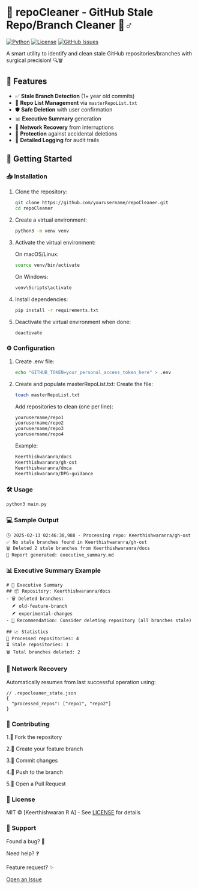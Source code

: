 # 🧹 repoCleaner - GitHub Stale Repo/Branch Cleaner 🧙♂️

[![Python](https://img.shields.io/badge/Python-3.8%2B-blue?logo=python)](https://www.python.org/)
[![License](https://img.shields.io/badge/License-MIT-green)](LICENSE)
[![GitHub Issues](https://img.shields.io/github/issues/Keerthishwaranra/repoCleaner)](https://github.com/yourusername/repoCleaner/issues)

A smart utility to identify and clean stale GitHub repositories/branches with surgical precision! 🔍🗑️

## 🌟 Features
- ✅ **Stale Branch Detection** (1+ year old commits)
- 📄 **Repo List Management** via `masterRepoList.txt`
- 🛡️ **Safe Deletion** with user confirmation
- 📊 **Executive Summary** generation
- 🔄 **Network Recovery** from interruptions
- 🚨 **Protection** against accidental deletions
- 📝 **Detailed Logging** for audit trails

## 🚀 Getting Started

### 📥 Installation
1. Clone the repository:
   ```bash
   git clone https://github.com/yourusername/repoCleaner.git
   cd repoCleaner
   ```
2. Create a virtual environment:
   ```bash
   python3 -m venv venv
   ```
   
3. Activate the virtual environment:

    On macOS/Linux:
    ```bash
    source venv/bin/activate
    ```
    On Windows:
    ```bash
    venv\Scripts\activate
    ```
   
5. Install dependencies:
   ```bash
   pip install -r requirements.txt
   ```
   
6. Deactivate the virtual environment when done:
   ```bash
   deactivate
   ```

 ### ⚙️ Configuration
1. Create .env file:
   ```bash
   echo "GITHUB_TOKEN=your_personal_access_token_here" > .env
   ```
2. Create and populate masterRepoList.txt:
    Create the file:
    ```bash
    touch masterRepoList.txt
   ```
    Add repositories to clean (one per line):
    ```bash
    yourusername/repo1
    yourusername/repo2
    yourusername/repo3
    yourusername/repo4
   ```
    Example:
    ```bash
    Keerthishwaranra/docs
    Keerthishwaranra/gh-ost
    Keerthishwaranra/dmca
    Keerthishwaranra/DPG-guidance
    ```


###  🛠️ Usage
```bash
python3 main.py
```

###  💻 Sample Output
```
🕒 2025-02-13 02:46:38,988 - Processing repo: Keerthishwaranra/gh-ost
✅ No stale branches found in Keerthishwaranra/gh-ost
🗑️ Deleted 2 stale branches from Keerthishwaranra/docs
📄 Report generated: executive_summary.md
```

### 📊 Executive Summary Example
```
# 📑 Executive Summary
## 📦 Repository: Keerthishwaranra/docs
- 🗑️ Deleted branches:
  🪶 old-feature-branch
  🪶 experimental-changes
- 🚨 Recommendation: Consider deleting repository (all branches stale)

## 📈 Statistics
🔄 Processed repositories: 4
⏳ Stale repositories: 1
🗑️ Total branches deleted: 2
```

### 🔄 Network Recovery
Automatically resumes from last successful operation using:

```
// .repocleaner_state.json
{
  "processed_repos": ["repo1", "repo2"]
}
```

### 🤝 Contributing
1.🍴 Fork the repository

2.🌿 Create your feature branch

3.💾 Commit changes

4.🚀 Push to the branch

5.🔀 Open a Pull Request

### 📜 License
MIT © [Keerthishwaran R A] - See [LICENSE](https://github.com/Keerthishwaranra/repoCleaner/blob/main/LICENSE) for details

### 💬 Support
Found a bug? 🐛

Need help? ❓

Feature request? ✨

[Open an Issue](https://github.com/Keerthishwaranra/repoCleaner/issues/new)

